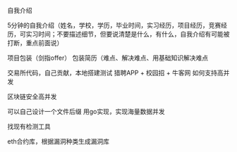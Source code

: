 自我介绍

5分钟的自我介绍（姓名，学校，学历，毕业时间，实习经历，项目经历，竞赛经历，可实习时间；不要描述细节，但要说清楚是什么，有什么，自我介绍有可能被打断，重点前面说）

项目包装（剑指offer）
包装简历（难点、解决难点、用基础知识解决难点

交易所代码，自己贡献，本地搭建测试 猎聘APP + 校园招 + 牛客网
如何支持高并发

区块链安全高并发

可以自己设计一个文件后缀
用go实现，实现海量数据并发

找现有检测工具

eth合约库，根据漏洞种类生成漏洞库